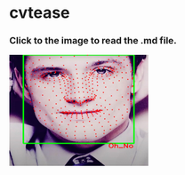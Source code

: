 # cvtease

### Click to the image to read the .md file.
<a href="https://github.com/w3cdpass/cvtease/blob/main/MD/decent_facial_landmark_detection.md">
    <img src="md/josh2.png" alt="Processed Image" width="250" height="200" />
</a>